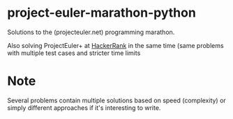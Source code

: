 # project-euler-marathon-python
Solutions to the (projecteuler.net) programming marathon.

Also solving ProjectEuler+ at [HackerRank](https://www.hackerrank.com/contests/projecteuler/challenges) in the same time (same problems with multiple test cases and stricter time limits

# Note
Several problems contain multiple solutions based on speed (complexity) or simply different approaches if it's interesting to write.
